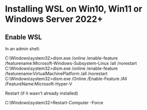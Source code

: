 # Installing WSL on Win10, Win11 or Windows Server 2022+
## Enable WSL

In an admin shell:

C:\Windows\system32>dism.exe /online /enable-feature /featurename:Microsoft-Windows-Subsystem-Linux /all /norestart
C:\Windows\system32>dism.exe /online /enable-feature /featurename:VirtualMachinePlatform /all /norestart
C:\Windows\system32>dism.exe /Online /Enable-Feature /All /FeatureName:Microsoft-Hyper-V

Restart (if it wasn't already installed) 

C:\Windows\system32>Restart-Computer -Force

